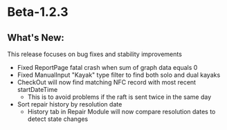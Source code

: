 # Beta-1.2.3

## What's New:
This release focuses on bug fixes and stability improvements
- Fixed ReportPage fatal crash when sum of graph data equals 0
- Fixed ManualInput "Kayak" type filter to find both solo and dual kayaks
- CheckOut will now find matching NFC record with most recent startDateTime
	- This is to avoid problems if the raft is sent twice in the same day
- Sort repair history by resolution date
	- History tab in Repair Module will now compare resolution dates to detect state changes
